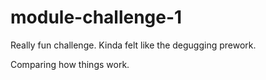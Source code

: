 # module-challenge-1
<p> Really fun challenge. Kinda felt like the degugging prework.<p/>
  <p>Comparing how things work. </p>
